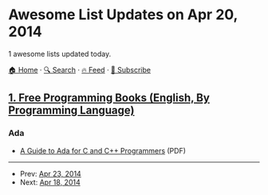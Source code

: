 # Awesome List Updates on Apr 20, 2014

1 awesome lists updated today.

[🏠 Home](/README.md) · [🔍 Search](https://www.trackawesomelist.com/search/) · [🔥 Feed](https://www.trackawesomelist.com/rss.xml) · [📮 Subscribe](https://trackawesomelist.us17.list-manage.com/subscribe?u=d2f0117aa829c83a63ec63c2f&id=36a103854c)



## [1. Free Programming Books (English, By Programming Language)](/content/EbookFoundation/free-programming-books/README.md)

### Ada

*   [A Guide to Ada for C and C++ Programmers](http://www.cs.uni.edu/\~mccormic/4740/guide-c2ada.pdf) (PDF)

---

- Prev: [Apr 23, 2014](/content/2014/04/23/README.md)
- Next: [Apr 18, 2014](/content/2014/04/18/README.md)